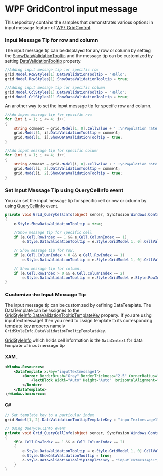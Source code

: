 # WPF GridControl input message

This repository contains the samples that demonstrates various options in input message feature of [WPF GridControl](https://help.syncfusion.com/wpf/gridcontrol/overview).

### Input Message Tip for row and column

The input message tip can be displayed for any row or column by setting the [ShowDataValidationTooltip](https://help.syncfusion.com/cr/wpf/Syncfusion.Windows.Controls.Grid.GridStyleInfo.html#Syncfusion_Windows_Controls_Grid_GridStyleInfo_ShowDataValidationTooltip) and the message tip can be customized by setting [DataValidationTooltip](https://help.syncfusion.com/cr/wpf/Syncfusion.Windows.Controls.Grid.GridStyleInfo.html#Syncfusion_Windows_Controls_Grid_GridStyleInfo_DataValidationTooltip) property.

``` csharp
//Adding input message tip for specific row
grid.Model.RowStyles[1].DataValidationTooltip = "Hello";
grid.Model.RowStyles[1].ShowDataValidationTooltip = true;

//Adding input message tip for specific column
grid.Model.ColStyles[1].DataValidationTooltip = "Hello";
grid.Model.ColStyles[1].ShowDataValidationTooltip = true;
```

An another way to set the input message tip for specific row and column.

``` csharp
//Add input message tip for specific row
for (int i = 1; i <= 4; i++)
{
    string comment = grid.Model[1, 0].CellValue + " :\nPopulation rate in " + grid.Model[1, i].ColumnIndex + " is " + grid.Model[1, i].CellValue;
    grid.Model[1, i].DataValidationTooltip = comment;
    grid.Model[1, i].ShowDataValidationTooltip = true;
}

//Add input message tip for specific column
for (int i = 1; i <= 4; i++)
{
    string comment = grid.Model[i, 0].CellValue + " :\nPopulation rate in " + grid.Model[i, 2].RowIndex + " is " + grid.Model[i, 2].CellValue;
    grid.Model[i, 2].DataValidationTooltip = comment;
    grid.Model[i, 2].ShowDataValidationTooltip = true;
}
```

### Set Input Message Tip using QueryCellInfo event

You can set the input message tip for specific cell or row or column by using [QueryCellInfo](https://help.syncfusion.com/cr/wpf/Syncfusion.Windows.Controls.Grid.GridModel.html#Syncfusion_Windows_Controls_Grid_GridModel_QueryCellInfo) event.

``` csharp
private void Grid_QueryCellInfo(object sender, Syncfusion.Windows.Controls.Grid.GridQueryCellInfoEventArgs e)
{
    e.Style.ShowDataValidationTooltip = true;

    //Show message tip for specific cell
    if (e.Cell.RowIndex == 1 && e.Cell.ColumnIndex == 1)
        e.Style.DataValidationTooltip = e.Style.GridModel[1, 0].CellValue + ": \nPopulation rate in " + e.Style.ColumnIndex + " is " + e.Style.CellValue.ToString();
    
    // Show message tip for row.
    if (e.Cell.ColumnIndex > 0 && e.Cell.RowIndex == 1)
        e.Style.DataValidationTooltip = e.Style.GridModel[1, 0].CellValue + ": \nPopulation rate in " + e.Style.ColumnIndex + " is " + e.Style.CellValue.ToString();
        
    // Show message tip for column.
    if (e.Cell.RowIndex > 0 && e.Cell.ColumnIndex == 2)
        e.Style.DataValidationTooltip = e.Style.GridModel[e.Style.RowIndex, 0].CellValue + ": \nPopulation rate in " + e.Style.RowIndex + " is " + e.Style.CellValue.ToString();
}
```

### Customize the Input Message Tip

The input message tip can be customized by defining DataTemplate. The DataTemplate can be assigned to the [GridStyleInfo.DataValidationTooltipTemplateKey](https://help.syncfusion.com/cr/wpf/Syncfusion.Windows.Controls.Grid.GridStyleInfo.html#Syncfusion_Windows_Controls_Grid_GridStyleInfo_DataValidationTooltipTemplateKey) property. If you are using inputTextmessage1 then you need to assign template to its corresponding template key property namely `GridStyleInfo.DataValidationTooltipTemplateKey`.

[GridStyleInfo](https://help.syncfusion.com/cr/wpf/Syncfusion.Windows.Controls.Grid.GridStyleInfo.html) which holds cell information is the `DataContext` for data template of input message tip.

#### XAML

``` xml
<Window.Resources>
    <DataTemplate x:Key="inputTextmessage1">
        <Border BorderBrush="Gray" BorderThickness="2.5" CornerRadius="5">
            <TextBlock Width="Auto" Height="Auto" HorizontalAlignment="Left" VerticalAlignment="Center" Background="LightBlue" FontSize="14" Foreground="Black" Text="{Binding DataValidationTooltip}" />
        </Border>
    </DataTemplate>
</Window.Resources>
```

#### C#

``` csharp
// Set template key to a particular index 
grid.Model[1, 2].DataValidationTooltipTemplateKey = "inputTextmessage1";

// Using QueryCellInfo event
private void Grid_QueryCellInfo(object sender, Syncfusion.Windows.Controls.Grid.GridQueryCellInfoEventArgs e)
{
    if(e.Cell.RowIndex == 1 && e.Cell.ColumnIndex == 2)
    {
        e.Style.DataValidationTooltip = e.Style.GridModel[1, 0].CellValue + ": \nPopulation rate in " + e.Style.ColumnIndex + " is " + e.Style.CellValue.ToString();
        e.Style.ShowDataValidationTooltip = true;
        e.Style.DataValidationTooltipTemplateKey = "inputTextmessage1";
    }
}
```